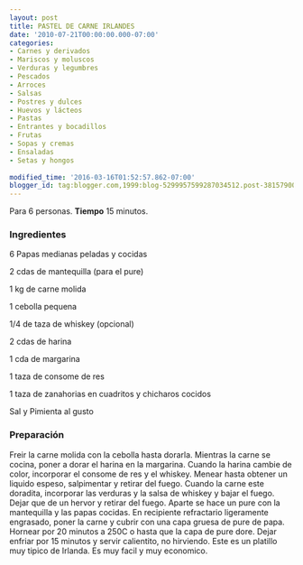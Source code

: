 ```yaml
---
layout: post
title: PASTEL DE CARNE IRLANDES
date: '2010-07-21T00:00:00.000-07:00'
categories:
- Carnes y derivados
- Mariscos y moluscos
- Verduras y legumbres
- Pescados
- Arroces
- Salsas
- Postres y dulces
- Huevos y lácteos
- Pastas
- Entrantes y bocadillos
- Frutas
- Sopas y cremas
- Ensaladas
- Setas y hongos
 
modified_time: '2016-03-16T01:52:57.862-07:00'
blogger_id: tag:blogger.com,1999:blog-5299957599287034512.post-3815790035100704205
---
```


Para 6 personas.
<b>Tiempo</b> 15 minutos.

<h3>Ingredientes</h3>

6 Papas medianas peladas y cocidas

2 cdas de mantequilla (para el pure)

1 kg de carne molida

1 cebolla pequena

1/4 de taza de whiskey (opcional)

2 cdas de harina

1 cda de margarina

1 taza de consome de res

1 taza de zanahorias en cuadritos y chicharos cocidos

Sal y Pimienta al gusto

<h3>Preparación</h3>

Freir la carne molida con la cebolla hasta dorarla. Mientras la carne se cocina, poner a dorar el harina en la margarina. Cuando la harina cambie de color, incorporar el consome de res y el whiskey. Menear hasta obtener un liquido espeso, salpimentar y retirar del fuego. Cuando la carne este doradita, incorporar las verduras y la salsa de whiskey y bajar el fuego. Dejar que de un hervor y retirar del fuego. Aparte se hace un pure con la mantequilla y las papas cocidas. En recipiente refractario ligeramente engrasado, poner la carne y cubrir con una capa gruesa de pure de papa. Hornear por 20 minutos a 250C o hasta que la capa de pure dore. Dejar enfriar por 15 minutos y servir calientito, no hirviendo. Este es un platillo muy tipico de Irlanda. Es muy facil y muy economico.

